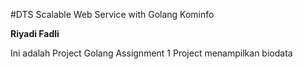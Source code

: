 #DTS Scalable Web Service with Golang Kominfo

**Riyadi Fadli**

Ini adalah Project Golang Assignment 1
Project menampilkan biodata
